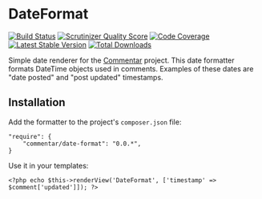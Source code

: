 DateFormat
=

[![Build Status](https://travis-ci.org/Commentar/DateFormat.png?branch=master)](https://travis-ci.org/Commentar/DateFormat) [![Scrutinizer Quality Score](https://scrutinizer-ci.com/g/Commentar/DateFormat/badges/quality-score.png?s=de8f464b0b29483baecf1751883781e40840a621)](https://scrutinizer-ci.com/g/Commentar/DateFormat/) [![Code Coverage](https://scrutinizer-ci.com/g/Commentar/DateFormat/badges/coverage.png?s=c0b35e140c622cd80b88b8b9882ad228c253ae73)](https://scrutinizer-ci.com/g/Commentar/DateFormat/) [![Latest Stable Version](https://poser.pugx.org/Commentar/DateFormat/v/stable.png)](https://packagist.org/packages/Commentar/DateFormat) [![Total Downloads](https://poser.pugx.org/Commentar/DateFormat/downloads.png)](https://packagist.org/packages/Commentar/DateFormat)

Simple date renderer for the [Commentar][commentar] project. This date formatter formats DateTime objects used in comments. Examples of these dates are "date posted" and "post updated" timestamps.

Installation
-

Add the formatter to the project's `composer.json` file:

    "require": {
        "commentar/date-format": "0.0.*",
    }

Use it in your templates:

    <?php echo $this->renderView('DateFormat', ['timestamp' => $comment['updated']]); ?>

[commentar]:https://github.com/Commentar/Commentar
